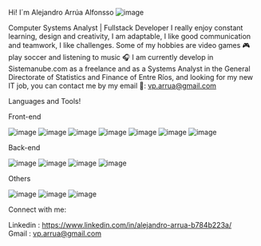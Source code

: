 Hi! I´m Alejandro Arrúa Alfonsso ![image](https://user-images.githubusercontent.com/94117716/190286230-0856382e-56a3-4558-9fd8-4a594fade904.png)
 

Computer Systems Analyst | Fullstack Developer
I really enjoy constant learning, design and creativity, I am adaptable, I like good communication and teamwork, I like challenges.
Some of my hobbies are video games 🎮 play soccer and listening to music 🎧
I am currently develop in Sistemanube.com as a freelance and as a Systems Analyst in the General Directorate of Statistics and Finance of Entre Ríos, and looking for my new IT job, you can contact me by my email 📧: vp.arrua@gmail.com


Languages and Tools! 

Front-end

![image](https://user-images.githubusercontent.com/94117716/190286835-62c7ab20-49e0-4fd6-af68-7952344f2472.png)
![image](https://user-images.githubusercontent.com/94117716/190286854-05e38fee-3e2f-4752-a55a-81a22d2d72b2.png)
![image](https://user-images.githubusercontent.com/94117716/190286874-73c941bd-429c-4055-8639-07dd2524c81f.png)
![image](https://user-images.githubusercontent.com/94117716/190286882-778fe255-949e-47b8-85a1-839d0a81c4e1.png)
![image](https://user-images.githubusercontent.com/94117716/190286911-da78bf4a-e062-4f71-b31c-2793bffb9796.png)
![image](https://user-images.githubusercontent.com/94117716/190286973-bdb198a2-b0b2-4b4b-b730-7ae60d9c244b.png)
![image](https://user-images.githubusercontent.com/94117716/190286985-4953af2b-5056-442c-a52b-5a07212a92cc.png)

Back-end

![image](https://user-images.githubusercontent.com/94117716/190287032-9426268a-d2d0-44ed-9de6-ea75da3ca658.png)
![image](https://user-images.githubusercontent.com/94117716/190287070-3803434d-414c-4c35-827a-8f1f35b421ea.png)
![image](https://user-images.githubusercontent.com/94117716/190287081-017541c6-ea48-4cbf-927e-8a2c04bca419.png)
![image](https://user-images.githubusercontent.com/94117716/190287096-b3c74184-e6fa-4cdd-8e77-f5a5364ceed1.png)

Others

![image](https://user-images.githubusercontent.com/94117716/190287183-f5f41bd5-c7ad-497b-98f8-cc4757138dba.png)
![image](https://user-images.githubusercontent.com/94117716/190287200-13de1d78-35d1-4f90-9a6b-2d11d7080518.png)
![image](https://user-images.githubusercontent.com/94117716/190287217-2951ce7c-6da2-4025-9e2a-408df2accc35.png)


Connect with me:  

Linkedin : https://www.linkedin.com/in/alejandro-arrua-b784b223a/      
Gmail :  vp.arrua@gmail.com

